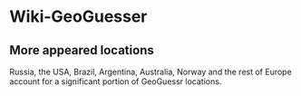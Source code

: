 # Wiki-GeoGuesser

## More appeared locations
Russia, the USA, Brazil, Argentina, Australia, Norway and the rest of Europe account for a significant portion of GeoGuessr locations.
